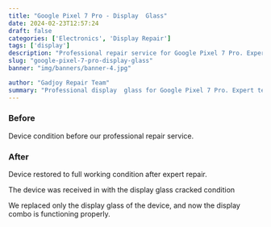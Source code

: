 ```yaml
---
title: "Google Pixel 7 Pro - Display  Glass"
date: 2024-02-23T12:57:24
draft: false
categories: ['Electronics', 'Display Repair']
tags: ['display']
description: "Professional repair service for Google Pixel 7 Pro. Expert diagnosis and quality repairs in Bangalore."
slug: "google-pixel-7-pro-display-glass"
banner: "img/banners/banner-4.jpg"

author: "Gadjoy Repair Team"
summary: "Professional display  glass for Google Pixel 7 Pro. Expert technicians, quality parts, warranty included."
---
```


### Before

Device condition before our professional repair service.

### After

Device restored to full working condition after expert repair.

The device was received in with the display glass cracked condition

We replaced only the display glass of the device, and now the display combo is functioning properly.